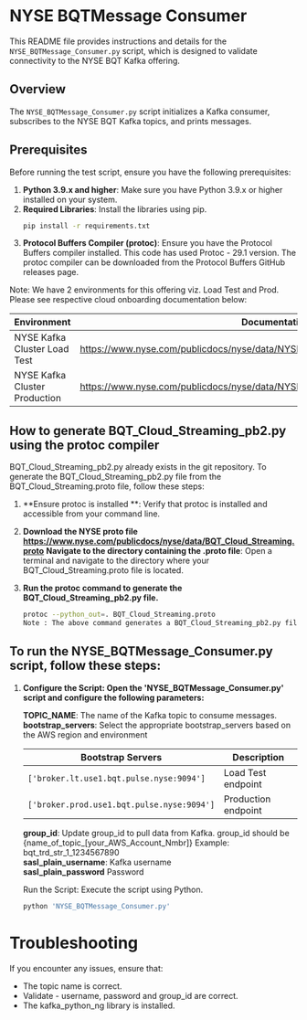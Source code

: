 
# NYSE BQTMessage Consumer

This README file provides instructions and details for the `NYSE_BQTMessage_Consumer.py` script, which is designed to validate connectivity to the NYSE BQT Kafka offering.

## Overview

The `NYSE_BQTMessage_Consumer.py` script initializes a Kafka consumer, subscribes to the NYSE BQT Kafka topics, and prints messages.

## Prerequisites

Before running the test script, ensure you have the following prerequisites:

1. **Python 3.9.x and higher**: Make sure you have Python 3.9.x or higher installed on your system.
2. **Required Libraries**: Install the libraries using pip.
   ```sh
   pip install -r requirements.txt
3. **Protocol Buffers Compiler (protoc)**: Ensure you have the Protocol Buffers compiler installed. This code has used Protoc - 29.1 version.
    The protoc compiler can be downloaded from the Protocol Buffers GitHub releases page. 

Note: We have 2 environments for this offering viz. Load Test and Prod. Please see respective cloud onboarding documentation below:

| Environment                    | Documentation Link                                                                        |
|--------------------------------|-------------------------------------------------------------------------------------------|
| NYSE Kafka Cluster Load Test   | https://www.nyse.com/publicdocs/nyse/data/NYSE_Kafka_Cluster_Load_Test_Environment.pdf    |
| NYSE Kafka Cluster Production  | https://www.nyse.com/publicdocs/nyse/data/NYSE_Kafka_Cluster_Production_Environment.pdf   |

## How to generate BQT_Cloud_Streaming_pb2.py using the protoc compiler

BQT_Cloud_Streaming_pb2.py already exists in the git repository.
To generate the BQT_Cloud_Streaming_pb2.py file from the BQT_Cloud_Streaming.proto file, follow these steps:

1. **Ensure protoc is installed **: Verify that protoc is installed and accessible from your command line.

2. **Download the NYSE proto file https://www.nyse.com/publicdocs/nyse/data/BQT_Cloud_Streaming.proto**
   **Navigate to the directory containing the .proto file**: Open a terminal and navigate to the directory where your BQT_Cloud_Streaming.proto file is located.

3. **Run the protoc command to generate the BQT_Cloud_Streaming_pb2.py file.**
     ```sh
   protoc --python_out=. BQT_Cloud_Streaming.proto
   Note : The above command generates a BQT_Cloud_Streaming_pb2.py file.

## To run the NYSE_BQTMessage_Consumer.py script, follow these steps:

1. **Configure the Script: Open the 'NYSE_BQTMessage_Consumer.py' script and configure the following parameters:**

    **TOPIC_NAME**: The name of the Kafka topic to consume messages.  
    **bootstrap_servers**: Select the appropriate  bootstrap_servers based on the AWS region and environment

    | Bootstrap Servers                                      | Description                    |
    |--------------------------------------------------------|--------------------------------|
    | `['broker.lt.use1.bqt.pulse.nyse:9094']`               | Load Test endpoint             |
    | `['broker.prod.use1.bqt.pulse.nyse:9094']`             | Production endpoint            |

    **group_id**: Update group_id to pull data from Kafka. group_id should be {name_of_topic_[your_AWS_Account_Nmbr]} Example: bqt_trd_str_1_1234567890  
    **sasl_plain_username**: Kafka username  
    **sasl_plain_password** Password  

    Run the Script: Execute the script using Python.
     ```sh
    python 'NYSE_BQTMessage_Consumer.py'

# Troubleshooting
If you encounter any issues, ensure that:

- The topic name is correct.
- Validate - username, password and group_id are correct.
- The kafka_python_ng library is installed.


